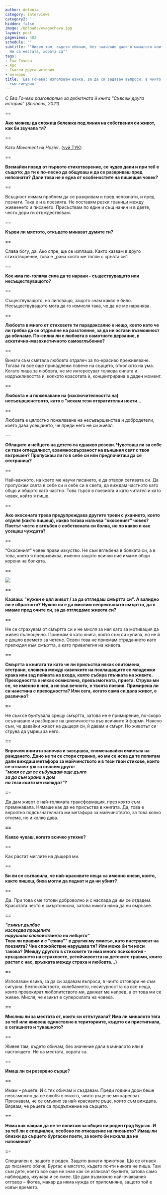 ```yaml
---
author: Antonia
category: interviews
category2: ''
hidden: false
image: /Uploads/evagocheva.jpg
layout: post
pageviews: 403
schedule: ''
subtitle: '"Живея там, където обичам, без значение дали в миналото или в настоящето.
  Не са местата, хората са"'
tags:
- Ева Гочева
- Арс
- Съвсем друга история
- интервю
title: 'Ева Гочева: Използвам езика, за да си задавам въпроси, в чиито отговори не
  съм сигурна'
---
```


*С Ева Гочева разговаряме за дебютната й книга "Съвсем друга история" (Scribens, 2021).* 

\==

**Ако можеш да сложиш бележка под линия на собствения си живот, как би звучала тя?**

\==

Като *Movement* на *Hozier*. ([чуй ТУК](https://www.youtube.com/watch?v=OSye8OO5TkM))

\==

**Вземайки повод от първото стихотворение, се чудех дали и при теб е същото: да ти е по-лесно да общуваш и да се разкриваш пред непознати? Дали това не е една от особеностите на пишещия човек?**

\==

Всъщност нямам проблем да се разкривам и пред непознати, и пред познати. Така е и в поезията. Не поставям резки граници между живеенето и писането. Присъствам по един и същ начин и в двете, често дори ги отъждествявам.

\==

**Кърви ли мястото, откъдето минават думите ти?**

\==

Слава богу, да. Ако спре, ще се изплаша. Както казвам в друго стихотворение, това е „рана която ме топли с кръвта си“.

\==

**Кое има по-голяма сила да те нарани - съществуващото или несъществуващото?**

\==

Съществуващото, но липсващо, защото знам какво е било. Несъществуващото мога да го измисля така, че да не ме наранява.

\==

**Любовта в много от стиховете ти парадоксално е нещо, което като че ли трябва да се отдръпне на разстояние, за да ни остави възможност да обичаме. По-силна ли е любовта в самотното дерзание, в аскетично-мазохистичното самовглъбение?**

\==

Винаги съм смятала любовта отдалеч за по-красивo преживяване. Тогава тя все още принадлежи повече на сърцето, отколкото на ума. Когато пиша за любовта, не ме интересуват толкова силата и издръжливостта ѝ, колкото красотата ѝ, концентрирана в даден момент.

\==

**Любовта е и пожелаване на (изключителността на) несъвършенството, като в "искам тези отвратителни нокти...**

\==

Любовта е цялостно пожелаване на несъвършенства и добродетели, което дава усещането, че преди него не си живял.

\==

**Облаците и небцето на детето са еднакво розови. Чувстваш ли за себе си тази огледалност, взаимносвързаност на външния свят с твоя вътрешен? Пропускаш ли го в себе си или предпочиташ да се отстраниш?**

\==

Най-важното, на което ме научи писането, е да отворя сетивата си. Да пропускам света в себе си и себе си в света, да виждам частното като общо и общото като частно. Това търся в поезията и като читател и като човек, който я пише.

\==

**Ако окосената трева предупреждава другите треви с уханието, което отделя (както пишеш), какво тогава излъчва "окосеният" човек? Поетът често е вглъбен с собствената си болка, но по какво и как усещаш чуждата?**

\==

“Окосеният“ човек прави изкуство. Не съм вглъбена в болката си, а в това, което я предизвиква, именно защото всички ние имаме общи корени на болката.

\==

![](/Uploads/syvsemdrugaistoria.jpg)

\==

**Казваш: "нужен е цял живот / за да отгледаш смъртта си". А валидно ли е обратното? Нужно ли е да мислим непрекъснато смъртта, да я имаме пред очите си, за да отгледаме живота си?**

\==

Не се страхувам от смъртта си и не мисля за нея като за мотивация да живея пълноценно. Приемам я като книга, която съм си купила, но не й е дошло времето за четене. Освен това не приемам страданието като прелюдия към смъртта, а като привилегия на живота.

**\==**

**Смъртта в книгата ти като че ли присъства някак опитомена, отстрани, сложена между кавичките на поклащащите се младежки крака или зад пейката на входа, която събира глъчката на живите. Преходността е някак осмислена, превъзмогната, приета. Струва ми се, че именно в нея, а не във вечното, е твоята поезия. Примирена ли си наистина с преходността? Или сега, когато сама си дала живот, е различно?**

**\=**=

Не съм се бунтувала срещу смъртта, затова не е примирение, по-скоро осъзнаване и разбиране на цикличността във всичките й форми. Наясно съм, че давайки живот на дъщеря си, й давам и смърт. Но животът си струва да умреш за него.

**\==**

**Впрочем книгата започва и завършва, споменавайки смисъла на раждането. Дано не ти се стори странно, но ми се иска да те попитам дали виждаш метафора за майчинството и в тези твои стихове, които се отнасят уж за съвсем друго:**\
***"моля се да се събуждам още дълго***\
***за да съм храна и дом***\
***на тези които ме изяждат"*?**

**\=**=

Да дам живот е най-голямата трансформация, през която съм преминавала. Нямаше как да не присъства в книгата. Да, това е вероятно подсъзнателната ми метафора за майчинството, за това колко отнема, но и колко дава.

**\==**

**Какво чуваш, когато всичко утихне?**

\==

Как растат миглите на дъщеря ми.

\==

**Би ли се съгласила, че най-красивите неща са именно онези, които, както пишеш, биха могли да паднат и да ни убият?**

\==

Да. При това сме готови доброволно и с наслада да им се отдадем. Красотата често е смъртоносна, затова никога няма да ни омръзне.

***\==***

***"езикът дълбае***\
***изследва процепите***\
***нарушава спокойствието на небцето"***\
**Това ли правим и с "езика"" в другия му смисъл, като инструмент на поезията? Чие спокойствие нарушава тя? Или може би ти носи такова? (Между другото в стиховете ти има много психология - кръщаването на страховете, устойчивостта на детските травми, които растат с нас, връзката между страха и любовта...)**

**\=**=

Използвам езика, за да си задавам въпроси, в чиито отговори не съм сигурна. Безпокойството, колебанието, несигурността са все неща, които провокират любопитството ми, движат ме напред, а от това ми се живее. Мисля, че езикът е суперсилата на човека.

**\==**

**Мислиш ли за местата от, които си отпътувала? Има ли миналото тяга за теб или живееш единствено в териториите, където си пристигнала, в сегашното и тукашното?**

\==

Живея там, където обичам, без значение дали в миналото или в настоящето. Не са местата, хората са.

\==

**Имаш ли си резервно сърце?**

\==

Имам – ръцете. И с тях обичам и създавам. Преди години дори беше невъзможно да се влюбя в някого, чиито ръце не ми харесват. Признавам, че се омъжих за най-красивите ръце, които съм виждала. Вярвам, че ръцете са продължение на сърцето.

**\==**

**Няма как накрая да не те попитам за общия ни роден град Бургас. И за теб ли е специален, особено по отношение на писането? Имаш ли близки до сърцето бургаски поети, за които би искала да ни напомниш?**

**\=**=

Специален е, защото е роден. Защото винаги приютява. Що се отнася до писането обаче, Бургас е мястото, където почти никога не пиша. Там съм дете, което все още не знае как се изписват буквите, затова само наблюдава, изучава и се смее. Ще дам възможно най-очаквания отговор – Фотев, макар да няма нужда от припомняне, защото той е извън времето.